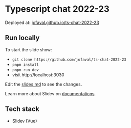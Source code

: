 # Typescript chat 2022-23

Deployed at: [jofaval.github.io/ts-chat-2022-23](https://jofaval.github.io/ts-chat-2022-23)

## Run locally

To start the slide show:

- `git clone https://github.com/jofaval/ts-chat-2022-23`
- `pnpm install`
- `pnpm run dev`
- visit http://localhost:3030

Edit the [slides.md](./slides.md) to see the changes.

Learn more about Slidev on [documentations](https://sli.dev/).

## Tech stack

- Slidev (Vue)
